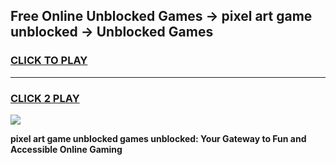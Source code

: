 
## Free Online Unblocked Games → pixel art game unblocked → Unblocked Games
<h3>
<a href="https://premium.freeplayer.one?title=pixel_art_game_unblocked&ref=21F">CLICK TO PLAY</a></h3>
<hr>

<h3>
<a href="https://premium.freeplayer.one?title=pixel_art_game_unblocked&ref=21F">CLICK 2 PLAY</a>
  
</h3>

<a href="https://premium.freeplayer.one?title=pixel_art_game_unblocked&ref=21F/"><img src="https://clearcache.store/games.png"></a>


**pixel art game unblocked games unblocked: Your Gateway to Fun and Accessible Online Gaming**
